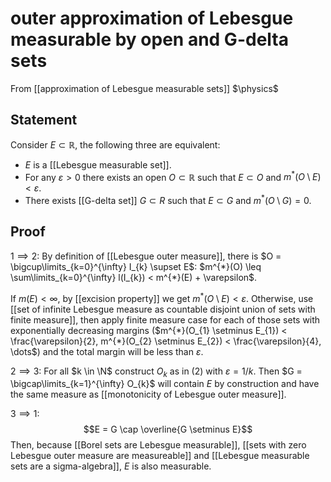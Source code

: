 # outer approximation of Lebesgue measurable by open and G-delta sets
From [[approximation of Lebesgue measurable sets]]
$\physics$
## Statement
Consider $E \subset \mathbb{R}$, the following three are equivalent:
- $E$ is a [[Lebesgue measurable set]].
- For any $\varepsilon > 0$ there exists an open $O \subset \mathbb{R}$ such that $E \subset O$ and $m^{*}(O \setminus E) < \varepsilon$.
- There exists [[G-delta set]] $G \subset R$ such that $E \subset G$ and $m^{*}(O \setminus G) = 0$.

## Proof
$1 \implies 2$:
By definition of [[Lebesgue outer measure]], there is $O = \bigcup\limits_{k=0}^{\infty} I_{k} \supset E$: $m^{*}(O) \leq \sum\limits_{k=0}^{\infty} l(I_{k}) < m^{*}(E) + \varepsilon$.

If $m(E) < \infty$, by [[excision property]] we get $m^{*}(O \setminus E) < \varepsilon$.
Otherwise, use [[set of infinite Lebesgue measure as countable disjoint union of sets with finite measure]], then apply finite measure case for each of those sets with exponentially decreasing margins ($m^{*}(O_{1} \setminus E_{1}) < \frac{\varepsilon}{2}, m^{*}(O_{2} \setminus E_{2}) < \frac{\varepsilon}{4}, \dots$) and the total margin will be less than $\varepsilon$.

$2 \implies 3$:
For all $k \in \N$ construct $O_{k}$ as in (2) with $\varepsilon = 1/k$. Then $G = \bigcap\limits_{k=1}^{\infty} O_{k}$ will contain $E$ by construction and have the same measure as [[monotonicity of Lebesgue outer measure]].

$3 \implies 1$:
$$E = G \cap \overline{G \setminus E}$$
Then, because [[Borel sets are Lebesgue measurable]], [[sets with zero Lebesgue outer measure are measureable]] and [[Lebesgue measurable sets are a sigma-algebra]], $E$ is also measurable.

